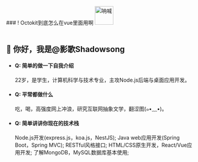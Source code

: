 <br>
<br>
### ! Octokit到底怎么在vue里面用啊 <img width="50" src="https://pic1.imgdb.cn/item/6339077116f2c2beb1a55426.jpg" alt="呐喊">
<br>
<br>

## 👋 你好，我是@影歌Shadowsong

- #### Q: 简单的做一下自我介绍
  22岁，是学生，计算机科学与技术专业，主攻Node.js后端与桌面应用开发。

- #### Q: 平常都做什么
  吃，喝，高强度网上冲浪，研究互联网抽象文学，翻涩图(๑•﹏•)。

- #### Q: 简单讲讲你现在的技术栈
  Node.js开发(express.js，koa.js，NestJS); Java web应用开发(Spring Boot，Spring MVC); RESTful风格接口; HTML/CSS原生开发，React/Vue应用开发; 了解MongoDB，MySQL数据库基本使用; 
